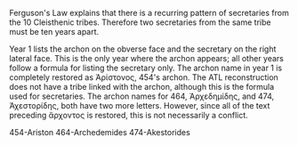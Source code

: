 Ferguson's Law explains that there is a recurring pattern of secretaries from the 10 Cleisthenic tribes. Therefore two secretaries from the same tribe must be ten years apart. 


Year 1 lists the archon on the obverse face and the secretary on the right lateral face. This is the only year where the archon appears; all other years follow a formula for listing the secretary only. The archon name in year 1 is completely restored as Ἀρίστονος, 454's archon. The ATL reconstruction does not have a tribe linked with the archon, although this is the formula used for secretaries. The archon names for 464, Ἀρχεδημίδης, and 474, Ἀχεστορίδης, both have two more letters. However, since all of the text preceding ἄρχοντος is restored, this is not necessarily a conflict. 



454-Ariston 
464-Archedemides
474-Akestorides